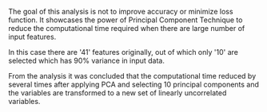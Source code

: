 The goal of this analysis is not to improve accuracy or minimize loss function. It showcases the power of Principal Component Technique to reduce the computational time required when there are large number of input features.

In this case there are '41' features originally, out of which only '10' are selected which has 90% variance in input data.

From the analysis it was concluded that the computational time reduced by several times after applying PCA and selecting 10 principal components and the variables are transformed to a new set of linearly uncorrelated variables.

